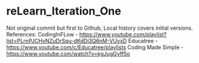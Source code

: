 # reLearn_Iteration_One
Not original commit but first to Github, Local history covers initial versions.
References:
CodingInFLow - https://www.youtube.com/playlist?list=PLrnPJCHvNZuDrSqu-dKdDi3Q6nM-VUyxD
Educatree -	https://www.youtube.com/c/Educatree/playlists 
Coding Made Simple - https://www.youtube.com/watch?v=kgJugGyff5o

